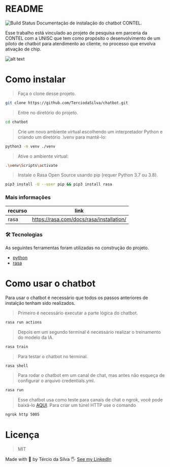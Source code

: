 # README
![Build Status](https://travis-ci.org/joemccann/dillinger.svg?branch=master)
Documentação de instalação do chatbot CONTEL.

Esse trabalho está vinculado ao projeto de pesquisa em parceria da CONTEL com a UNISC que tem como propósito o desenvolvimento de um piloto de chatbot para atendimento ao cliente, no processo que envolva ativação de chip.

![alt text](https://github.com/TerciodaSilva/rasa_contel_bot/blob/c269eb6f3b5524df689c959edcee70504639d3a0/Captura%20de%20tela%202022-02-22%20152347.png)

# Como instalar
> Faça o clone desse projeto.
```sh
git clone https://github.com/TerciodaSilva/chatbot.git
```
> Entre no diretório do projeto.
```sh
cd chatbot
```
> Crie um novo ambiente virtual escolhendo um interpretador Python e criando um diretório .\\venv para mantê-lo:
```sh
python3 -m venv ./venv
```
>Ative o ambiente virtual:
```sh
.\venv\Scripts\activate
```
>Instale o Rasa Open Source usando pip (requer Python 3.7 ou 3.8).
```sh
pip3 install -U --user pip && pip3 install rasa
```

### Mais informações
| recurso | link |
|---------|------|
| rasa | https://rasa.com/docs/rasa/installation/

### 🛠 Tecnologias
 As seguintes ferramentas foram utilizadas no construção do projeto.
- [python](https://www.python.org/)
- [rasa](https://rasa.com/)

# Como usar o chatbot
Para usar o chatbot é necessário que todos os passos anteriores de instalção tenham sido realizados.
> Primeiro é necessário executar a parte lógica do chatbot.
```sh
rasa run actions
```
> Depois em um segundo terminal é necessário realizar o treinamento do modelo da IA.
```sh
rasa train
```
> Para testar o chatbot no terminal.
```sh
rasa shell
```
> Para rodar o chatbot em um canal de chat, mas antes não esqueça de configurar o arquivo credentials.yml.
```sh
rasa run
``` 
> Esse chatbot usa como teste para canais de chat o ngrok, você pode baixá-lo [AQUI](https://ngrok.com/download).
> Para criar um túnel HTTP use o comando
```sh
ngrok http 5005
```


# Licença
> MIT

Made with 🧡 by Tércio da Silva 🖐 [See my LinkedIn](https://www.linkedin.com/in/t%C3%A9rcio-da-silva-a5b385197/)
